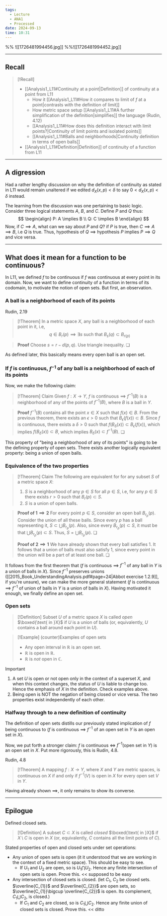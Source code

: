 ```yaml
---
tags:
  - Lecture
  - ANA1
  - Processed
date: 2024-09-13
time: 10:31
---
```

%% ![[1726481994456.jpg]] %%![[1726481994452.jpg]]

---

## Recall

>[!Recall]
>- [[Analysis1_L11#Continuity at a point|Definition]] of continuity at a point from L11
>	- How it [[Analysis1_L11#How it compares to limit of $f$ at a point|contrasts with the definition of limit]]
>	- How metric space setup [[Analysis1_L11#A further simplification of the definition|simplifies]] the language (Rudin, 4.12)
>	- [[Analysis1_L11#How does this definition interact with limit points?|Continuity of limit points and isolated points]]
>	- [[Analysis1_L11#Balls and neighborhoods|Continuity definition in terms of open balls]]
>- [[Analysis1_L11#Definition|Definition]] of continuity of a function from L11

---
## A digression

Had a rather lengthy discussion on why the definition of continuity as stated in L11 would remain unaltered if we edited  $d_{X}(x, p)<\delta$ to say $0<d_{X}(x, p)<\delta$  instead. 

The learning from the discussion was one pertaining to basic logic. Consider three logical statements $A$, $B$, and $C$. Define $P$ and $Q$ thus:
$$
\begin{align}
P: A \implies B \\
Q: C \implies B
\end{align}
$$
Now, if $C\implies A$, what can we say about $P$ and $Q$? if $P$ is true, then $C\implies A\implies B$, i.e $Q$ is true. Thus, hypothesis of $Q$ $\implies$ hypothesis $P$ implies $P\implies Q$ and vice versa.

---
## What does it mean for a function to be continuous? 

In L11, we defined $f$ to be continuous if $f$ was continuous at every point in its domain. Now, we want to define continuity of a function in terms of its codomain, to motivate the notion of open sets. But first, an observation.

### A ball is a neighborhood of each of its points

Rudin, 2.19
>[!Theorem]
>In a metric space $X$, any ball is a neighborhood of each point in it, i.e, 
>$$
>q\in B_{r}(p)\implies \exists s\text{ such that } B_{s}(q)\subset B_{r(p)}
>$$

>**Proof**
>Choose $s=r-d(p, q)$. Use triangle inequality. ❏

As defined later, this basically means every open ball is an open set.
### If $f$ is continuous, $f^{-1}$ of any ball is a neighborhood of each of its points

Now, we make the following claim: 

>[!Theorem] Claim
>Given $f:X\to Y$, $f$ is continuous $\implies$ $f^{-1}(B)$ is a neighborhood of any of the points of $f^{-1}(B)$, where $B$ is a ball in $Y$.

>**Proof**
>$f^{-1}(B)$ contains all the point $x\in X$ such that $f(x)\in B$. From the previous theorem, there exists an $\epsilon>0$ such that $B_{\epsilon}(f(x))\subset B$. Since $f$ is continuous, there exists a $\delta>0$ such that $f(B_{\delta}(x))\subset B_{\epsilon}(f(x))$, which implies $f(B_{\delta}(x))\subset B$, which implies $B_{\delta}(x)\subset f^{-1}(B)$. ❏

This property of "being a neighborhood of any of its points" is going to be the defining property of open sets. There exists another logically equivalent property: being a union of open balls.

### Equivalence of the two properties

>[!Theorem] Claim
>The following are equivalent for for any subset $S$ of a metric space $X$:
>1. $S$ is a neighborhood of any $p\in S$ for all $p\in S$, i.e, for any $p\in S$ there exists $r>0$ such that $B_{r}(p)\subset S$.
>2. $S$ is a union of open balls.

>**Proof of $1\implies 2$**
>For every point $p\in S$, consider an open ball $B_{r_{p}}(p)$. Consider the union of all these balls. Since every $p$ has a ball representing it, $S\subset \bigcup B_{r_{p}}(p)$. Also, since every $B_{r_{p}}(p)\subset S$, it must be that $\bigcup B_{r_{p}}(p)\subset S$. Thus, $S=\bigcup B_{r_{p}}(p)$. ❏
>
>**Proof of $2\implies 1$**
>We have already shown that every ball satisfies 1. It follows that a union of balls must also satisfy 1, since every point in the union will be a part of at least one ball. ❏

It follows from the first theorem that ($f$ is continuous $\implies$ $f^{-1}$ of any ball in $Y$ is a union of balls in $X$). Since $f^{-1}$ preserves unions ([[2015_Book_UnderstandingAnalysis.pdf#page=24|Abbot exercise 1.2.9]], if you're unsure), we can make the more general statement ($f$ is continuous $\implies$ $f^{-1}$ of union of balls in $Y$ is a union of balls in $X$). Having motivated it enough, we finally define an open set.
### Open sets

>[!Definition]
>Subset $U$ of a metric space $X$ is called *open* $\boxed{\text{ in }X}$ if $U$ is a union of balls (or, equivalently, $U$ contains a ball around each point in $U$).

>[!Example] (counter)Examples of open sets
>- Any open interval in $\mathbb{R}$ is an open set.
>- $\mathbb{R}$ is open in $\mathbb{R}$.
>- $\mathbb{R}$ is *not* open in $\mathbb{C}$.

>[!Important]
>1. A set $U$ is open or not open only in the context of a superset $X$, and when this context changes, the status of $U$ is liable to change too. Hence the emphasis of $X$ in the definition. Check examples above.
>2. Being open is NOT the negation of being closed or vice versa. The two properties exist independently of each other.
### Halfway through to a new definition of continuity

The definition of open sets distills our previously stated implication of $f$ being continuous to 
($f$ is continuous $\implies$ $f^{-1}$ of an open set in $Y$ is an open set in $X$).

Now, we put forth a stronger claim: $f$ is continuous $\iff$ $f^{-1}$(open set in $Y$) is an open set in $X$. Put more rigorously, this is Rudin, 4.8.

Rudin, 4.8
>[!Theorem] 
>A mapping $f:X\to Y$, where $X$ and $Y$ are metric spaces, is continuous on $X$ if and only if $f^{-1}(V)$ is open in $X$ for every open set $V$ in $Y$. 
>

Having already shown $\implies$, it only remains to show its converse. 

---
## Epilogue

Defined closed sets.

>[!Definition]
>A subset $C\subset X$ is called *closed* $\boxed{\text{ in }X}$ if $X\setminus C$ is open in $X$ (or, equivalently, $C$ contains all the limit points of $C$).

Stated properties of open and closed sets under set operations:
- Any union of open sets is open (it it understood that we are working in the context of a fixed metric space). This should be easy to see.
	- If $U_{1}$ and $U_{2}$ are open, so is $U_{1}\bigcap U_{2}$. Hence any finite intersection of open sets is open. Prove this. << supposed to be easy
- Any intersection of closed sets is closed. (let $C_{1}$, $C_{2}$ be closed sets. $\overline{C_{1}}$ and $\overline{C_{2}}$ are open sets, so $\overline{C_{1}}\bigcup \overline{C_{2}}$ is open. Its complement, $C_{1}\bigcup C_{2}$, is closed.)
	- If $C_{1}$ and $C_{2}$ are closed, so is $C_{1}\bigcup C_{2}$. Hence any finite union of closed sets is closed. Prove this. << ditto